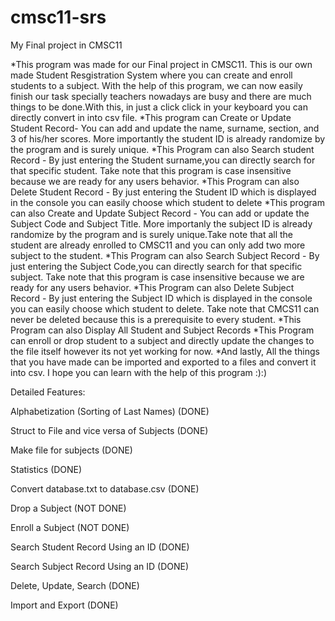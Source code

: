 # cmsc11-srs
My Final project in CMSC11

*This program was made for our Final project in CMSC11. This is our own made Student Resgistration System where you can create and enroll students to a subject. With the help of this program, we can now easily finish our task specially teachers nowadays are busy and there are much things to be done.With this, in just a click click in your keyboard you can directly convert in into csv file.
*This program can Create or Update Student Record- You can add and update the name, surname, section, and 3 of his/her scores. More importantly the student ID is already randomize by the program and is surely unique.
*This Program can also Search student Record - By just entering the Student surname,you can directly search for that specific student. Take note that this program is case insensitive because we are ready for any users behavior.
*This Program can also Delete Student Record - By just entering the Student ID which is displayed in the console you can easily choose which student to delete
*This program can also Create and Update Subject Record - You can add or update the Subject Code and Subject Title. More importanly the subject ID is already randomize by the program and is surely unique.Take note that all the student are already enrolled to CMSC11 and you can only add two more subject to the student.
*This Program can also Search Subject Record - By just entering the Subject Code,you can directly search for that specific subject. Take note that this program is case insensitive because we are ready for any users behavior.
*This Program can also Delete Subject Record - By just entering the Subject ID which is displayed in the console you can easily choose which student to delete. Take note that CMCS11 can never be deleted because this is a prerequisite to every student.
*This Program can also Display All Student and Subject Records
*This Program can enroll or drop student to a subject and directly update the changes to the file itself however its not yet working for now.
*And lastly, All the things that you have made can be imported and exported to a files and convert it into csv.
I hope you can learn with the help of this program :):)

Detailed Features:

Alphabetization (Sorting of Last Names)			(DONE)

Struct to File and vice versa of Subjects		(DONE)

Make file for subjects					(DONE)

Statistics						(DONE)

Convert database.txt to database.csv			(DONE)

Drop a Subject						(NOT DONE)

Enroll a Subject 					(NOT DONE)

Search Student Record Using an ID			(DONE)

Search Subject Record Using an ID			(DONE)

Delete, Update, Search					(DONE)

Import and Export					(DONE)

